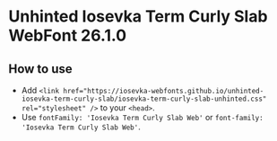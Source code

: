 # Unhinted Iosevka Term Curly Slab WebFont 26.1.0

## How to use

- Add `<link href="https://iosevka-webfonts.github.io/unhinted-iosevka-term-curly-slab/iosevka-term-curly-slab-unhinted.css" rel="stylesheet" />` to your `<head>`.
- Use `fontFamily: 'Iosevka Term Curly Slab Web'` or `font-family: 'Iosevka Term Curly Slab Web'`.

